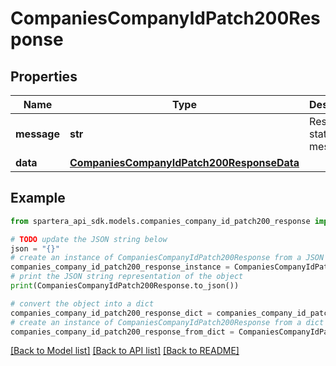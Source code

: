 # CompaniesCompanyIdPatch200Response


## Properties

Name | Type | Description | Notes
------------ | ------------- | ------------- | -------------
**message** | **str** | Response status message | 
**data** | [**CompaniesCompanyIdPatch200ResponseData**](CompaniesCompanyIdPatch200ResponseData.md) |  | 

## Example

```python
from spartera_api_sdk.models.companies_company_id_patch200_response import CompaniesCompanyIdPatch200Response

# TODO update the JSON string below
json = "{}"
# create an instance of CompaniesCompanyIdPatch200Response from a JSON string
companies_company_id_patch200_response_instance = CompaniesCompanyIdPatch200Response.from_json(json)
# print the JSON string representation of the object
print(CompaniesCompanyIdPatch200Response.to_json())

# convert the object into a dict
companies_company_id_patch200_response_dict = companies_company_id_patch200_response_instance.to_dict()
# create an instance of CompaniesCompanyIdPatch200Response from a dict
companies_company_id_patch200_response_from_dict = CompaniesCompanyIdPatch200Response.from_dict(companies_company_id_patch200_response_dict)
```
[[Back to Model list]](../README.md#documentation-for-models) [[Back to API list]](../README.md#documentation-for-api-endpoints) [[Back to README]](../README.md)


